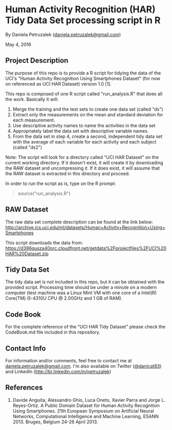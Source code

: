 # Human Activity Recognition (HAR) Tidy Data Set processing script in R

By Daniela Petruzalek (<daniela.petruzalek@gmail.com>)

May 4, 2016

## Project Description

The purpose of this repo is to provide a R script for tidying the data of the UCI's "Human Activity Recognition Using Smartphones Dataset" (for now on referenced as UCI HAR Dataset) version 1.0 [1].

This repo is composed of one R script called "run_analysis.R" that does all the work. Basically it will:

1. Merge the training and the test sets to create one data set (called "ds")
2. Extract only the measurements on the mean and standard deviation for each measurement.
3. Use descriptive activity names to name the activities in the data set
4. Appropriately label the data set with descriptive variable names.
5. From the data set in step 4, create a second, independent tidy data set with the average of each variable for each activity and each subject (called "ds2")

Note: The script will look for a directory called "UCI HAR Dataset" on the current working directory. If it doesn't exist, it will create it by downloading the RAW dataset and uncompressing it. If it does exist, it will assume that the RAW dataset is extracted in this directory and proceed.

In order to run the script as is, type on the R prompt:

> source("run_analysis.R")

## RAW Dataset

The raw data set complete description can be found at the link below:
http://archive.ics.uci.edu/ml/datasets/Human+Activity+Recognition+Using+Smartphones

This script downloads the data from:
https://d396qusza40orc.cloudfront.net/getdata%2Fprojectfiles%2FUCI%20HAR%20Dataset.zip

## Tidy Data Set

The tidy data set is not included in this repo, but it can be obtained with the provided script. Processing time should be under a minute on a modern computer (test machine was a Linux Mint VM with one core of a Intel(R) Core(TM) i5-4310U CPU @ 2.00GHz and 1 GB of RAM).

## Code Book

For the complete reference of the "UCI HAR Tidy Dataset" please check the CodeBook.md file included in this repository.

## Contact Info

For information and/or comments, feel free to contact me at daniela.petruzalek@gmail.com. I'm also available on Twitter ([@danicat83](https://twitter.com/danicat83)) and LinkedIn (http://br.linkedin.com/in/petruzalek)

## References

1. Davide Anguita, Alessandro Ghio, Luca Oneto, Xavier Parra and Jorge L. Reyes-Ortiz. A Public Domain Dataset for Human Activity Recognition Using Smartphones. 21th European Symposium on Artificial Neural Networks, Computational Intelligence and Machine Learning, ESANN 2013. Bruges, Belgium 24-26 April 2013. 
